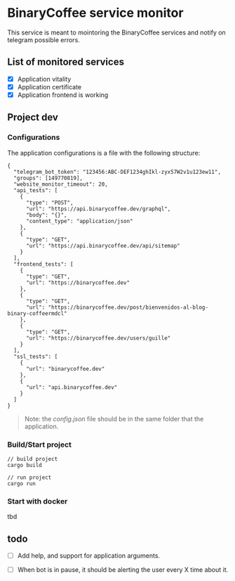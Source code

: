 # BinaryCoffee service monitor

This service is meant to mointoring the BinaryCoffee services and notify on telegram possible errors.

## List of monitored services

- [x] Application vitality
- [x] Application certificate
- [x] Application frontend is working

## Project dev

### Configurations

The application configurations is a file with the following structure:

```
{
  "telegram_bot_token": "123456:ABC-DEF1234ghIkl-zyx57W2v1u123ew11",
  "groups": [149770819],
  "website_monitor_timeout": 20,
  "api_tests": [
    {
      "type": "POST",
      "url": "https://api.binarycoffee.dev/graphql",
      "body": "{}",
      "content_type": "application/json"
    },
    {
      "type": "GET",
      "url": "https://api.binarycoffee.dev/api/sitemap"
    }
  ],
  "frontend_tests": [
    {
      "type": "GET",
      "url": "https://binarycoffee.dev"
    },
    {
      "type": "GET",
      "url": "https://binarycoffee.dev/post/bienvenidos-al-blog-binary-coffeermdcl"
    },
    {
      "type": "GET",
      "url": "https://binarycoffee.dev/users/guille"
    }
  ],
  "ssl_tests": [
    {
      "url": "binarycoffee.dev"
    },
    {
      "url": "api.binarycoffee.dev"
    }
  ]
}
```

> Note: the *config.json* file should be in the same folder that the application.

### Build/Start project

```
// build project
cargo build

// run project
cargo run
```

### Start with docker

tbd

## todo

- [ ] Add help, and support for application arguments.
- [ ] When bot is in pause, it should be alerting the user every X time about it.

